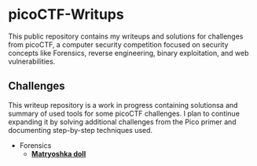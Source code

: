 # picoCTF-Writups
This public repository contains my writeups and solutions for challenges from picoCTF, a computer security competition focused on security concepts like Forensics, reverse engineering, binary exploitation, and web vulnerabilities.
## Challenges ##

This writeup repository is a work in progress containing solutionsa and summary of used tools for some picoCTF challenges. I plan to continue expanding it by solving additional challenges from the Pico primer and documenting step-by-step techniques used.

* Forensics
  * **[Matryoshka doll](Forensics/Matryoshka%20doll/Matryoshka%20doll.md)**
